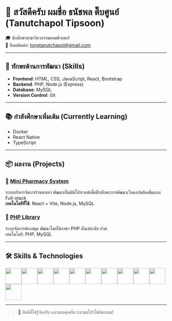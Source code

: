 # 👋 สวัสดีครับ ผมชื่อ **ธนัชพล ติ๊บศูนย์** (Tanutchapol Tipsoon)

🎓 นักศึกษาสาขาวิศวกรรมคอมพิวเตอร์  
📧 อีเมลติดต่อ: [tongtanutchapol@gmail.com](mailto:tongtanutchapol@gmail.com)

---

## 🚀 ทักษะด้านการพัฒนา (Skills)

- **Frontend**: HTML, CSS, JavaScript, React, Bootstrap  
- **Backend**: PHP, Node.js (Express)  
- **Database**: MySQL  
- **Version Control**: Git

---

## 📚 กำลังศึกษาเพิ่มเติม (Currently Learning)

- Docker  
- React Native  
- TypeScript

---

## 📦 ผลงาน (Projects)

### 🏥 [Mini Pharmacy System](https://github.com/AmTong1/MiniPharmacy)  
ระบบบริหารจัดการร้านขายยา พัฒนาเป็นมินิโปรเจกต์เพื่อฝึกทักษะการพัฒนาเว็บแอปพลิเคชันแบบ Full-stack  
**เทคโนโลยีที่ใช้:** React + Vite, Node.js, MySQL

### 📖 [PHP Library](https://github.com/AmTong1/library-php/tree/main/ppp)  
ระบบจัดการห้องสมุด พัฒนาโดยใช้ภาษา PHP ตั้งแต่ระดับ ปวช.  
เทคโนโลยี: PHP, MySQL

---


## 🛠️ Skills & Technologies

<p align="left" style="font-size: 0;">
  <img src="https://img.shields.io/badge/-HTML5-orange?style=flat&logo=html5" style="width:50px; height:50px;" />
  <img src="https://img.shields.io/badge/-CSS3-blue?style=flat&logo=css3" style="width:50px; height:50px;" />
  <img src="https://img.shields.io/badge/-JavaScript-yellow?style=flat&logo=javascript" style="width:50px; height:50px;" />
  <img src="https://img.shields.io/badge/-PHP-777BB4?style=flat&logo=php" style="width:50px; height:50px;" />
  <img src="https://img.shields.io/badge/-Node.js-green?style=flat&logo=node.js" style="width:50px; height:50px;" />
  <img src="https://img.shields.io/badge/-React-blue?style=flat&logo=react" style="width:50px; height:50px;" />
  <img src="https://img.shields.io/badge/-React_Native-brightgreen?style=flat&logo=react" style="width:50px; height:50px;" />
  <img src="https://img.shields.io/badge/-Vite-915EFF?style=flat&logo=vite" style="width:50px; height:50px;" />
  <img src="https://img.shields.io/badge/-Bootstrap-563D7C?style=flat&logo=bootstrap" style="width:50px; height:50px;" />
  <img src="https://img.shields.io/badge/-MySQL-lightblue?style=flat&logo=mysql" style="width:50px; height:50px;" />
  <img src="https://img.shields.io/badge/-Git-F05032?style=flat&logo=git" style="width:50px; height:50px;" />
</p>


---

> 🙌 ยินดีที่ได้รู้จักครับ และขอบคุณที่แวะมาชมโปรไฟล์ของผม!
